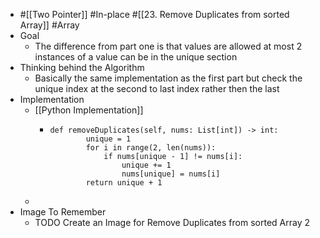 - #[[Two Pointer]] #In-place #[[23. Remove Duplicates from sorted Array]] #Array
- Goal
	- The difference from part one is that values are allowed at most 2 instances of a value can be in the unique section
- Thinking behind the Algorithm
	- Basically the same implementation as the first part but check the unique index at the second to last index rather then the last
- Implementation
	- [[Python Implementation]]
		- ```
		  def removeDuplicates(self, nums: List[int]) -> int:
		          unique = 1
		          for i in range(2, len(nums)):
		              if nums[unique - 1] != nums[i]:
		                  unique += 1
		                  nums[unique] = nums[i]
		          return unique + 1
		  ```
	-
- Image To Remember
	- TODO Create an Image for Remove Duplicates from sorted Array 2